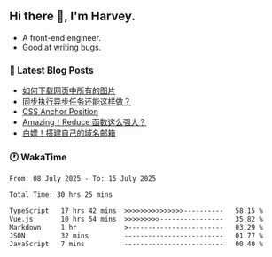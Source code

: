 ## Hi there 👋, I'm Harvey.

- A front-end engineer.
- Good at writing bugs.

### 📖 Latest Blog Posts
<!-- BLOG-POST-LIST:START -->
- [如何下载网页中所有的图片](https://blog.izou.top/posts/download-page-img/)
- [同步执行异步任务还能这样做？](https://blog.izou.top/posts/sync-executed/)
- [CSS Anchor Position](https://blog.izou.top/posts/css-anchor/)
- [Amazing！Reduce 函数这么强大？](https://blog.izou.top/posts/reduce-usage/)
- [白嫖！搭建自己的域名邮箱](https://blog.izou.top/posts/domain-mail/)
<!-- BLOG-POST-LIST:END -->

### 🕐 WakaTime
<!--START_SECTION:waka-->

```txt
From: 08 July 2025 - To: 15 July 2025

Total Time: 30 hrs 25 mins

TypeScript   17 hrs 42 mins  >>>>>>>>>>>>>>>----------   58.15 %
Vue.js       10 hrs 54 mins  >>>>>>>>>----------------   35.82 %
Markdown     1 hr            >------------------------   03.29 %
JSON         32 mins         -------------------------   01.77 %
JavaScript   7 mins          -------------------------   00.40 %
```

<!--END_SECTION:waka-->
